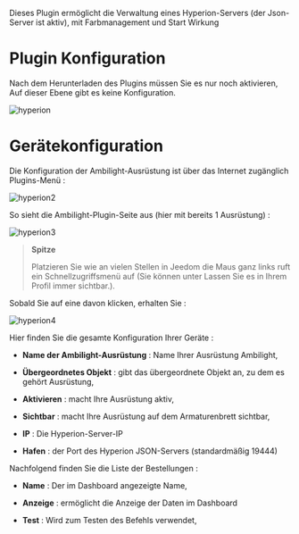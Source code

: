 Dieses Plugin ermöglicht die Verwaltung eines Hyperion-Servers (der
Json-Server ist aktiv), mit Farbmanagement und Start
Wirkung

Plugin Konfiguration 
=======================

Nach dem Herunterladen des Plugins müssen Sie es nur noch aktivieren,
Auf dieser Ebene gibt es keine Konfiguration.

![hyperion](../images/hyperion.PNG)

Gerätekonfiguration 
=============================

Die Konfiguration der Ambilight-Ausrüstung ist über das Internet zugänglich
Plugins-Menü :

![hyperion2](../images/hyperion2.PNG)

So sieht die Ambilight-Plugin-Seite aus (hier mit bereits 1
Ausrüstung) :

![hyperion3](../images/hyperion3.PNG)

> **Spitze**
>
> Platzieren Sie wie an vielen Stellen in Jeedom die Maus ganz links
> ruft ein Schnellzugriffsmenü auf (Sie können unter
> Lassen Sie es in Ihrem Profil immer sichtbar.).

Sobald Sie auf eine davon klicken, erhalten Sie :

![hyperion4](../images/hyperion4.PNG)

Hier finden Sie die gesamte Konfiguration Ihrer Geräte :

-   **Name der Ambilight-Ausrüstung** : Name Ihrer Ausrüstung
    Ambilight,

-   **Übergeordnetes Objekt** : gibt das übergeordnete Objekt an, zu dem es gehört
    Ausrüstung,

-   **Aktivieren** : macht Ihre Ausrüstung aktiv,

-   **Sichtbar** : macht Ihre Ausrüstung auf dem Armaturenbrett sichtbar,

-   **IP** : Die Hyperion-Server-IP

-   **Hafen** : der Port des Hyperion JSON-Servers (standardmäßig 19444)

Nachfolgend finden Sie die Liste der Bestellungen :

-   **Name** : Der im Dashboard angezeigte Name,

-   **Anzeige** : ermöglicht die Anzeige der Daten im Dashboard

-   **Test** : Wird zum Testen des Befehls verwendet,


